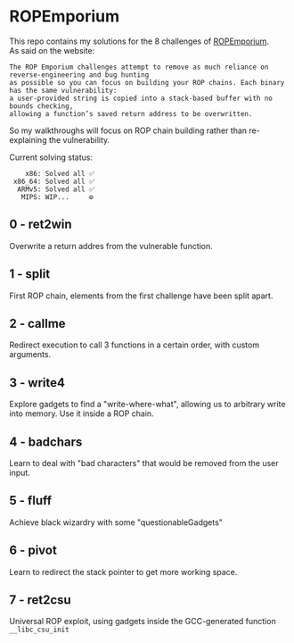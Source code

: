 # ROPEmporium

This repo contains my solutions for the 8 challenges of [ROPEmporium](https://ropemporium.com/).   
As said on the website:
```
The ROP Emporium challenges attempt to remove as much reliance on reverse-engineering and bug hunting   
as possible so you can focus on building your ROP chains. Each binary has the same vulnerability:   
a user-provided string is copied into a stack-based buffer with no bounds checking,   
allowing a function’s saved return address to be overwritten.
```   
So my walkthroughs will focus on ROP chain building rather than re-explaining the vulnerability.

Current solving status:
```
    x86: Solved all ✅
 x86_64: Solved all ✅
  ARMv5: Solved all ✅
   MIPS: WIP...     ⚙
```
## 0 - ret2win
Overwrite a return addres from the vulnerable function.

## 1 - split
First ROP chain, elements from the first challenge have been split apart.

## 2 - callme
Redirect execution to call 3 functions in a certain order, with custom arguments.

## 3 - write4
Explore gadgets to find a "write-where-what", allowing us to arbitrary write into memory.
Use it inside a ROP chain.

## 4 - badchars
Learn to deal with "bad characters" that would be removed from the user input.

## 5 - fluff
Achieve black wizardry with some "questionableGadgets"

## 6 - pivot
Learn to redirect the stack pointer to get more working space.

## 7 - ret2csu
Universal ROP exploit, using gadgets inside the GCC-generated function `__libc_csu_init`
